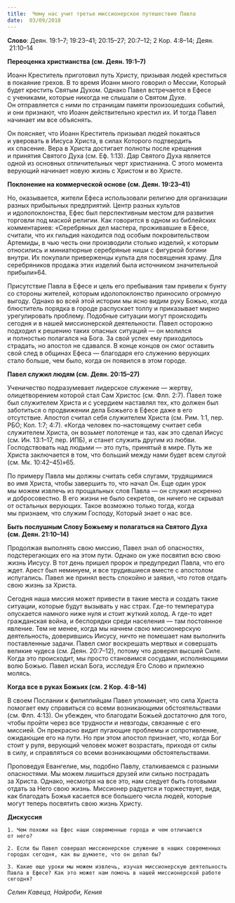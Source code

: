```yaml
---
title:  Чему нас учит третье миссионерское путешествие Павла
date:  03/09/2018
---
```


**Слово**: Деян. 19:1–7; 19:23–41; 20:15–27; 20:7–12; 2 Кор. 4:8–14; Деян.  21:10–14

**Переоценка христианства (см. Деян. 19:1–7)**

Иоанн Креститель приготовил путь Христу, призывая людей креститься в покаяние грехов. В то время Иоанн много говорил о Мессии, Который будет крестить Святым Духом. Однако Павел встречается в Ефесе с учениками, которые никогда не слышали о Святом Духе. Он отправляется с ними по страницам памяти произошедших событий, и они признают, что Иоанн действительно крестил их. И тогда Павел начинает им все объяснять.

Он поясняет, что Иоанн Креститель призывал людей покаяться и уверовать в Иисуса Христа, в силах Которого подтвердить их спасение. Вера в Христа достигает полноты после крещения и принятия Святого Духа (см. Еф. 1:13). Дар Святого Духа является одной из основных отличительных черт христианина. С этого момента верующий начинает новую жизнь с Христом и во Христе.

**Поклонение на коммерческой основе (см. Деян. 19:23–41)**

Но, оказывается, жители Ефеса использовали религию для организации разных прибыльных предприятий. Центр разных культов и идолопоклонства, Ефес был перспективным местом для развития торговли под маской религии. Как говорится в одном из библейских комментариев: «Серебряных дел мастера, проживавшие в Ефесе, считали, что их гильдия находится под особым покровительством Артемиды, в чью честь они производили столько изделий, к которым относились и миниатюрные серебряные ниши с фигуркой богини внутри. Их покупали приверженцы культа для посвящения храму. Для серебряников продажа этих изделий была источником значительной прибыли»64.

Присутствие Павла в Ефесе и цель его пребывания там привели к бунту со стороны жителей, которым идолопоклонство приносило огромную выгоду. Однако во всей этой истории мы ясно видим руку Божью, когда блюститель порядка в городе распускает толпу и приказывает мирно урегулировать проблему. Подобные ситуации могут происходить сегодня и в нашей миссионерской деятельности. Павел осторожно подходил к решению таких опасных ситуаций — он молился и полностью полагался на Бога. За свой успех ему приходилось страдать, но апостол не сдавался. В конце концов он смог оставить свой след в общинах Ефеса — благодаря его служению верующих стало больше, чем было, когда он появился в этом городе.

**Павел служил людям (см. Деян. 20:15–27)**

Ученичество подразумевает лидерское служение — жертву, олицетворением которой стал Сам Христос (см. Флп. 2:7). Павел тоже был служителем Христа и с усердием наставлял тех, кто должен был заботиться о продвижении дела Божьего в Ефесе даже в его отсутствие. Апостол считал себя служителем Христа (см. Рим. 1:1, пер. РБО; Кол. 1:7; 4:7). «Когда человек по-настоящему считает себя служителем Христа, он возьмет полотенце и таз, как это сделал Иисус (см. Ин. 13:1–17, пер. ИПБ), и станет служить другим из любви. Господствовать над людьми — это путь, принятый в мире. Путь же Христа заключается в том, что больший между нами будет всем слугой (см. Мк. 10:42–45)»65.

По примеру Павла мы должны считать себя слугами, трудящимися во имя Христа, чтобы завершить то, что начал Он. Еще один урок мы можем извлечь из прощальных слов Павла — он служил искренно и добросовестно. В его жизни не было секретов, он ничего не скрывал от остальных верующих. Такое возможно только тогда, когда мы признаем, что служим Господу, Который знает о нас все.

**Быть послушным Слову Божьему и полагаться на Святого Духа (см. Деян. 21:10–14)**

Продолжая выполнять свою миссию, Павел знал об опасностях, подстерегающих его на этом пути. Однако он уже посвятил всю свою жизнь Иисусу. В тот день пришел пророк и предупредил Павла, что его ждет. Арест был неминуем, и все трудившиеся вместе с апостолом испугались. Павел же принял весть спокойно и заявил, что готов отдать свою жизнь за Христа.

Сегодня наша миссия может привести в такие места и создать такие ситуации, которые будут вызывать у нас страх. Где-то температура опускается намного ниже нуля и стоит жуткий холод. А где-то идет гражданская война, и беспорядки среди населения — там постоянное явление. Тем не менее, когда мы начнем свою миссионерскую деятельность, доверившись Иисусу, ничто не помешает нам выполнить поставленные задачи. Павел смог воскрешать мертвых и совершать великие чудеса (см. Деян. 20:7–12), потому что доверял высшей Силе. Когда это происходит, мы просто становимся сосудами, исполняющими волю Божью. Павел искал Бога, исследуя Его Слово и прилежно молясь.

**Когда все в руках Божьих (см. 2 Кор. 4:8–14)**

В своем Послании к филиппийцам Павел упоминает, что сила Христа помогает ему справиться со всеми возникающими обстоятельствами (см. Флп. 4:13). Он убежден, что благодати Божьей достаточно для того, чтобы пройти через все трудности и невзгоды, связанные с его миссией. Он прекрасно видит пугающие проблемы и сопротивление, ожидающие его на пути. Но при этом апостол признает, что, когда Бог стоит у руля, верующий человек может возрастать, приходя от силы в силу, и справляться со всеми возникающими обстоятельствами.

Проповедуя Евангелие, мы, подобно Павлу, сталкиваемся с разными опасностями. Мы можем лишиться друзей или сильно пострадать за Христа. Однако, несмотря на все это, нам следует быть готовыми отдать за Него свою жизнь. Миссионер радуется и торжествует, видя, как благодать Божья касается все большего числа людей, которые могут теперь посвятить свою жизнь Христу.

**Дискуссия**

`1.	Чем похожи на Ефес наши современные города и чем отличаются от него?`

`2.	Если бы Павел совершал миссионерское служение в наших современных городах сегодня, как вы думаете, что он делал бы?`

`3.	Какие еще уроки мы можем извлечь, изучая миссионерскую деятельность Павла в Ефесе? Как это может нам помочь в нашей миссионерской работе сегодня?`

_Селин Кавеца, Найроби, Кения_